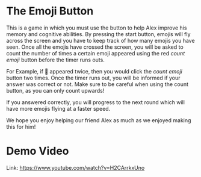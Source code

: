 # The Emoji Button

This is a game in which you must use the button to help Alex improve his memory and cognitive abilities. By pressing the start button, emojis will fly across the screen and you have to keep track of how many emojis you have seen. Once all the emojis have crossed the screen, you will be asked to count the number of times a certain emoji appeared using the red _count emoji_ button before the timer runs outs.

For Example, if 🐶 appeared twice, then you would click the _count emoji_ button two times. Once the timer runs out, you will be informed if your answer was correct or not. Make sure to be careful when using the count button, as you can only count upwards!

If you answered correctly, you will progress to the next round which will have more emojis flying at a faster speed.

We hope you enjoy helping our friend Alex as much as we enjoyed making this for him!

# Demo Video
Link: https://www.youtube.com/watch?v=H2CArrkxUno 
